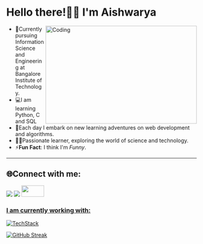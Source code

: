 # Hello there!🙋‍♀️ I'm Aishwarya
  <img align="right" alt="Coding" width="400" height="260" src="https://media.licdn.com/dms/image/v2/D5612AQFuWiuEBRAcNw/article-cover_image-shrink_600_2000/article-cover_image-shrink_600_2000/0/1694701932900?e=2147483647&v=beta&t=EqhbMowinbzPF91BjJkkrlaPtfgghLq41G_igcEsnTU">

* 🌱Currently pursuing Information Science and Engineering at Bangalore Institute of Technology.
* 💻I am learning Python, C and SQL
* 🤖Each day I embark on new learning adventures on web development and algorithms.
* 💁‍♀️Passionate learner, exploring the world of science and technology.
* ⚡**Fun Fact**: I think I'm *Funny*.
---
## 🌐Connect with me:
[![](https://img.shields.io/badge/linkedin-%231E77B5.svg?&style=for-the-badge&logo=linkedin)](https://www.linkedin.com/in/tech-aishwarya)
[![](https://img.shields.io/badge/Gmail-D14836?style=for-the-badge&logo=gmail&logoColor=white)](mailto:aishwaryasreepathy@gmail.com)
<a href="https://dev.to/aishwarya_sreepathy"><img src="https://encrypted-tbn0.gstatic.com/images?q=tbn:ANd9GcRpZUeHRPDa-zsWLRTzn2gu3zalVLsfBQS5vA&s" width="60" height="30">

### I am currently working with:
[![TechStack](https://skillicons.dev/icons?i=python,c,md,mysql,arduino,postman)](https://skillicons.dev)

[![GitHub Streak](https://streak-stats.demolab.com/?user=aishwarya-pixel0)](https://git.io/streak-stats)










<!--
**aishwarya-pixel0/aishwarya-pixel0** is a ✨ _special_ ✨ repository because its `README.md` (this file) appears on your GitHub profile.

Here are some ideas to get you started:

- 🔭 I’m currently working on ...
- 🌱 I’m currently learning ...
- 👯 I’m looking to collaborate on ...
- 🤔 I’m looking for help with ...
- 💬 Ask me about ...
- 📫 How to reach me: ...
- 😄 Pronouns: ...
- ⚡ Fun fact: ...
-->
